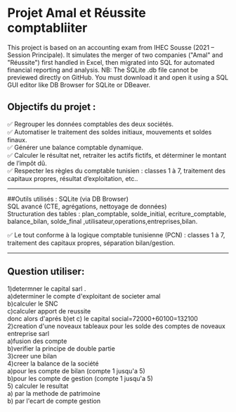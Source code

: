 # Projet Amal et Réussite comptabliiter
This project is based on an accounting exam from IHEC Sousse (2021 – Session Principale). It simulates the merger of two companies ("Amal" and "Réussite") first handled in Excel, then migrated into SQL for automated financial reporting and analysis.
NB: The SQLite .db file cannot be previewed directly on GitHub. You must download it and open it using a SQL GUI editor like DB Browser for SQLite or DBeaver.

## Objectifs du projet :

✅ Regrouper les données comptables des deux sociétés.  
✅ Automatiser le traitement des soldes initiaux, mouvements et soldes finaux.  
✅ Générer une balance comptable dynamique.  
✅ Calculer le résultat net, retraiter les actifs fictifs, et déterminer le montant de l’impôt dû.  
✅ Respecter les règles du  comptable tunisien  : classes 1 à 7, traitement des capitaux propres, résultat d’exploitation, etc..  

---

##Outils utilisés :
SQLite (via DB Browser)  
SQL avancé (CTE, agrégations, nettoyage de données)  
Structuration des tables : plan_comptable, solde_initial, ecriture_comptable, balance_bilan, solde_final ,utilisateur,operations,entreprises,bilan.  

✅ Le tout conforme à la logique comptable tunisienne (PCN) : classes 1 à 7, traitement des capitaux propres, séparation bilan/gestion.  

---

## Question utiliser:
1)determner le capital sarl .  
  a)determiner le compte d'exploitant de societer amal  
  b)calculer le SNC  
  c)calculer apport de reussite   
donc alors d'aprés b)et c) le capital social=72000+60100=132100  
2)creation d'une noveaux tableaux pour les solde des comptes de noveaux entreprise sarl  
  a)fusion des compte   
  b)verifier la principe de double partie   
3)creer une bilan  
4)creer la balance de la société  
 a)pour les compte de bilan (compte 1 jusqu'a 5)  
 b)pour les compte de gestion (compte 1 jusqu'a 5)  
5) calculer le resultat  
 a) par la methode de patrimoine  
 b) par l'ecart de compte gestion  
